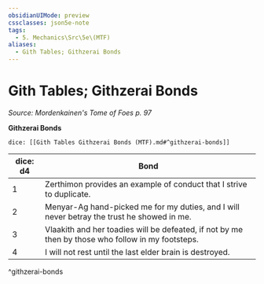 ```yaml
---
obsidianUIMode: preview
cssclasses: json5e-note
tags:
  - 5. Mechanics\Src\5e\(MTF)
aliases:
  - Gith Tables; Githzerai Bonds
---
```

# Gith Tables; Githzerai Bonds
*Source: Mordenkainen's Tome of Foes p. 97* 

**Githzerai Bonds**

`dice: [[Gith Tables Githzerai Bonds (MTF).md#^githzerai-bonds]]`

| dice: d4 | Bond |
|----------|------|
| 1 | Zerthimon provides an example of conduct that I strive to duplicate. |
| 2 | Menyar-Ag hand-picked me for my duties, and I will never betray the trust he showed in me. |
| 3 | Vlaakith and her toadies will be defeated, if not by me then by those who follow in my footsteps. |
| 4 | I will not rest until the last elder brain is destroyed. |
^githzerai-bonds
